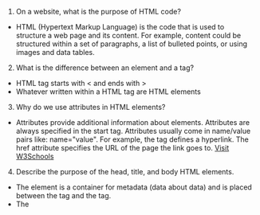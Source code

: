1.  On a website, what is the purpose of HTML code?
  - HTML (Hypertext Markup Language) is the code that is used to structure a web page and its content. For example, content could be structured within a set of paragraphs, a list of bulleted points, or using images and data tables.
2.  What is the difference between an element and a tag?
  - HTML tag starts with < and ends with >
  - Whatever written within a HTML tag are HTML elements
3.  Why do we use attributes in HTML elements?
  - Attributes provide additional information about elements. Attributes are always specified in the start tag. Attributes usually come in name/value pairs like: name="value". For example, the <a> tag defines a hyperlink. The href attribute specifies the URL of the page the link goes to. <a href="https://www.w3schools.com">Visit W3Schools</a>
4.  Describe the purpose of the head, title, and body HTML elements.
  - The <head> element is a container for metadata (data about data) and is placed between the <html> tag and the <body> tag.
  - The <title> HTML element defines the document's title that is shown in a browser's title bar or a page's tab. It only contains text.
  - The <body> tag defines the document's body. The <body> element contains all the contents of an HTML document, such as headings, paragraphs, images, hyperlinks, tables, lists, etc. Note: There can only be one <body> element in an HTML document.
5.  In your browser (Chrome), how do you view the source of a website?
  - Right-click the page and click on “View Page Source,” or press Ctrl + U, to see the page's source in a new tab. A new tab opens along with all the HTML for the webpage, completely expanded and unformatted.
6.  List five different HTML elements and what they are used for. For example, `<p></p>` is a paragraph element, and it is used to represent a paragraph of text.
  1. <h1><h2><h3><h4> elements represent levels of section headings.
  2. <div> container for flow content. Has no effect on the content or layout using CSS.
  3. <ul> represents an unordered list
  8. <button> a clickable button used to submit forms
  1. <img> embeds an image into the document
7.  What are empty elements?
  - Empty elements ahave no content (like the <br> element). They do not have an end tag.
8.  What is semantic markup?
  - Semantic HTML or semantic markup is HTML that introduces meaning to the web page rather than just presentation. For example, a <p> tag indicates that the enclosed text is a paragraph. This is both semantic and presentational because people know what paragraphs are, and browsers know how to display them.
9.  What are three new semantic elements introduced in HTML 5? Use page 431 in the book to find more about these new elements.
  - <header> , <footer> , <section> , <article> , <figure> and <figcaption>


  [Link to Codepen](https://codepen.io/GJax78/pen/ZEJPgLz) 
